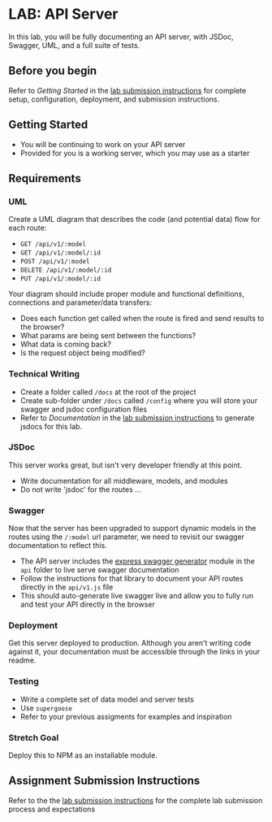 # LAB: API Server

In this lab, you will be fully documenting an API server, with JSDoc, Swagger, UML, and a full suite of tests.

## Before you begin
Refer to *Getting Started*  in the [lab submission instructions](../../../reference/submission-instructions/labs/README.md) for complete setup, configuration, deployment, and submission instructions.


## Getting Started
* You will be continuing to work on your API server
* Provided for you is a working server, which you may use as a starter

## Requirements

### UML
Create a UML diagram that describes the code (and potential data) flow for each route:
  * `GET /api/v1/:model`
  * `GET /api/v1/:model/:id`
  * `POST /api/v1/:model`
  * `DELETE /api/v1/:model/:id`
  * `PUT /api/v1/:model/:id`
  
Your diagram should include proper module and functional definitions, connections and parameter/data transfers:
  * Does each function get called when the route is fired and send results to the browser?
  * What params are being sent between the functions?
  * What data is coming back?
  * Is the request object being modified?
  
### Technical Writing
* Create a folder called `/docs` at the root of the project
* Create sub-folder under `/docs` called `/config` where you will store your swagger and jsdoc configuration files
* Refer to *Documentation* in the [lab submission instructions](../../../reference/submission-instructions/labs/README.md) to generate jsdocs for this lab.

### JSDoc
This server works great, but isn't very developer friendly at this point. 

* Write documentation for all middleware, models, and modules
* Do not write 'jsdoc' for the routes ...

### Swagger
Now that the server has been upgraded to support dynamic models in the routes using the `/:model` url parameter, we need to revisit our swagger documentation to reflect this.
* The API server includes the [express swagger generator](https://github.com/pgroot/express-swagger-generator) module in the `api` folder to live serve swagger documentation
* Follow the instructions for that library to document your API routes directly in the `api/v1.js` file
* This should auto-generate live swagger live and allow you to fully run and test your API directly in the browser

### Deployment
Get this server deployed to production. Although you aren't writing code against it, your documentation must be accessible through the links in your readme.  

### Testing
* Write a complete set of data model and server tests
* Use `supergoose`
* Refer to your previous assigments for examples and inspiration

### Stretch Goal
Deploy this to NPM as an installable module.

## Assignment Submission Instructions
Refer to the the [lab submission instructions](../../../reference/submission-instructions/labs/README.md) for the complete lab submission process and expectations


